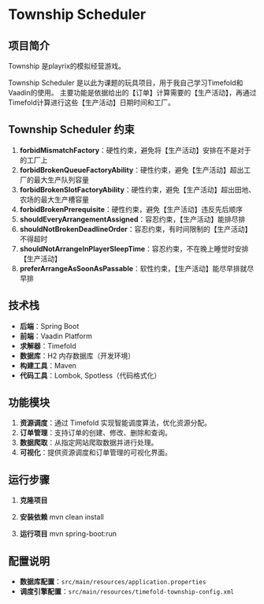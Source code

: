 # Township Scheduler

## 项目简介

Township 是playrix的模拟经营游戏。

Township Scheduler 是以此为课题的玩具项目，用于我自己学习Timefold和Vaadin的使用。
主要功能是依据给出的【订单】计算需要的【生产活动】，再通过Timefold计算进行这些【生产活动】日期时间和工厂。

## Township Scheduler 约束 

1. **forbidMismatchFactory**：硬性约束，避免将【生产活动】安排在不是对于的工厂上
2. **forbidBrokenQueueFactoryAbility**：硬性约束，避免【生产活动】超出工厂的最大生产队列容量
3. **forbidBrokenSlotFactoryAbility**：硬性约束，避免【生产活动】超出田地、农场的最大生产槽容量
4. **forbidBrokenPrerequisite**：硬性约束，避免【生产活动】违反先后顺序
5. **shouldEveryArrangementAssigned**：容忍约束，【生产活动】能排尽排
6. **shouldNotBrokenDeadlineOrder**：容忍约束，有时间限制的【生产活动】不得超时
7. **shouldNotArrangeInPlayerSleepTime**：容忍约束，不在晚上睡觉时安排【生产活动】
8. **preferArrangeAsSoonAsPassable**：软性约束，【生产活动】能尽早排就尽早排

## 技术栈

- **后端**：Spring Boot
- **前端**：Vaadin Platform
- **求解器**：Timefold
- **数据库**：H2 内存数据库（开发环境）
- **构建工具**：Maven
- **代码工具**：Lombok, Spotless（代码格式化）

## 功能模块

1. **资源调度**：通过 Timefold 实现智能调度算法，优化资源分配。
2. **订单管理**：支持订单的创建、修改、删除和查询。
3. **数据爬取**：从指定网站爬取数据并进行处理。
4. **可视化**：提供资源调度和订单管理的可视化界面。

## 运行步骤
1. **克隆项目**

2. **安装依赖**
    mvn clean install
3. **运行项目**
    mvn spring-boot:run

## 配置说明
- **数据库配置**：`src/main/resources/application.properties`
- **调度引擎配置**：`src/main/resources/timefold-township-config.xml`
